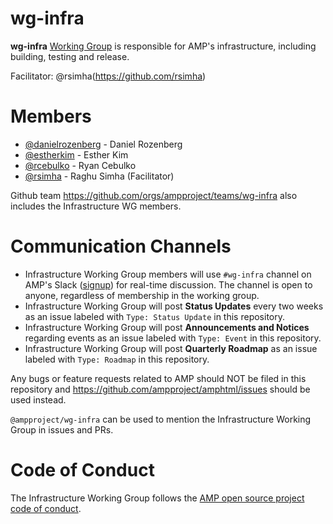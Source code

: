 # wg-infra
**wg-infra** [Working Group](https://github.com/ampproject/meta/blob/master/GOVERNANCE.md#working-groups) is responsible  for AMP's infrastructure, including building, testing and release. 

Facilitator: @rsimha(https://github.com/rsimha)

# Members
- [@danielrozenberg](https://github.com/danielrozenberg) - Daniel Rozenberg
- [@estherkim](https://github.com/estherkim) - Esther Kim
- [@rcebulko](https://github.com/rcebulko) - Ryan Cebulko
- [@rsimha](https://github.com/rsimha) - Raghu Simha (Facilitator)


Github team https://github.com/orgs/ampproject/teams/wg-infra also includes the Infrastructure WG members.

# Communication Channels
- Infrastructure Working Group members will use `#wg-infra` channel on AMP's Slack ([signup](https://docs.google.com/forms/d/e/1FAIpQLSd83J2IZA6cdR6jPwABGsJE8YL4pkypAbKMGgUZZriU7Qu6Tg/viewform?fbzx=4406980310789882877)) for real-time discussion. The channel is open to anyone, regardless of membership in the working group.
- Infrastructure Working Group will post **Status Updates** every two weeks as an issue labeled with `Type: Status Update` in this repository.
- Infrastructure Working Group will post **Announcements and Notices** regarding events as an issue labeled with `Type: Event` in this repository.
- Infrastructure Working Group will post **Quarterly Roadmap** as an issue labeled with `Type: Roadmap` in this repository.

Any bugs or feature requests related to AMP should NOT be filed in this repository and https://github.com/ampproject/amphtml/issues should be used instead.

`@ampproject/wg-infra` can be used to mention the Infrastructure Working Group in issues and PRs.

# Code of Conduct
The Infrastructure Working Group follows the [AMP open source project code of conduct](https://github.com/ampproject/meta/blob/master/CODE_OF_CONDUCT.md).
